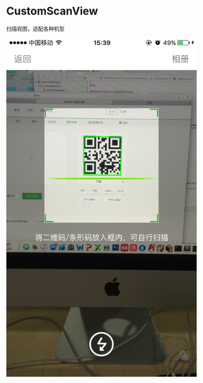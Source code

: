 # CustomScanView
扫描视图，适配各种机型

![image](https://github.com/lfgGitHub/CustomScanView/raw/master/CustomScanProject/CustomScanView/Resource/scan_image.png)
